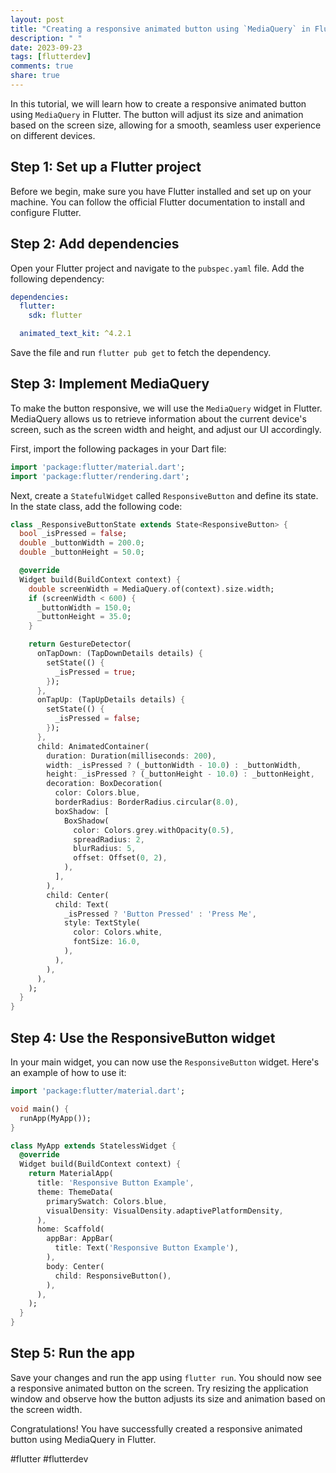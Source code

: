 ```yaml
---
layout: post
title: "Creating a responsive animated button using `MediaQuery` in Flutter"
description: " "
date: 2023-09-23
tags: [flutterdev]
comments: true
share: true
---
```


In this tutorial, we will learn how to create a responsive animated button using `MediaQuery` in Flutter. The button will adjust its size and animation based on the screen size, allowing for a smooth, seamless user experience on different devices.

## Step 1: Set up a Flutter project

Before we begin, make sure you have Flutter installed and set up on your machine. You can follow the official Flutter documentation to install and configure Flutter.

## Step 2: Add dependencies

Open your Flutter project and navigate to the `pubspec.yaml` file. Add the following dependency:

```yaml
dependencies:
  flutter:
    sdk: flutter

  animated_text_kit: ^4.2.1
```

Save the file and run `flutter pub get` to fetch the dependency.

## Step 3: Implement MediaQuery

To make the button responsive, we will use the `MediaQuery` widget in Flutter. MediaQuery allows us to retrieve information about the current device's screen, such as the screen width and height, and adjust our UI accordingly.

First, import the following packages in your Dart file:

```dart
import 'package:flutter/material.dart';
import 'package:flutter/rendering.dart';
```

Next, create a `StatefulWidget` called `ResponsiveButton` and define its state. In the state class, add the following code:

```dart
class _ResponsiveButtonState extends State<ResponsiveButton> {
  bool _isPressed = false;
  double _buttonWidth = 200.0;
  double _buttonHeight = 50.0;

  @override
  Widget build(BuildContext context) {
    double screenWidth = MediaQuery.of(context).size.width;
    if (screenWidth < 600) {
      _buttonWidth = 150.0;
      _buttonHeight = 35.0;
    }

    return GestureDetector(
      onTapDown: (TapDownDetails details) {
        setState(() {
          _isPressed = true;
        });
      },
      onTapUp: (TapUpDetails details) {
        setState(() {
          _isPressed = false;
        });
      },
      child: AnimatedContainer(
        duration: Duration(milliseconds: 200),
        width: _isPressed ? (_buttonWidth - 10.0) : _buttonWidth,
        height: _isPressed ? (_buttonHeight - 10.0) : _buttonHeight,
        decoration: BoxDecoration(
          color: Colors.blue,
          borderRadius: BorderRadius.circular(8.0),
          boxShadow: [
            BoxShadow(
              color: Colors.grey.withOpacity(0.5),
              spreadRadius: 2,
              blurRadius: 5,
              offset: Offset(0, 2),
            ),
          ],
        ),
        child: Center(
          child: Text(
            _isPressed ? 'Button Pressed' : 'Press Me',
            style: TextStyle(
              color: Colors.white,
              fontSize: 16.0,
            ),
          ),
        ),
      ),
    );
  }
}
```

## Step 4: Use the ResponsiveButton widget

In your main widget, you can now use the `ResponsiveButton` widget. Here's an example of how to use it:

```dart
import 'package:flutter/material.dart';

void main() {
  runApp(MyApp());
}

class MyApp extends StatelessWidget {
  @override
  Widget build(BuildContext context) {
    return MaterialApp(
      title: 'Responsive Button Example',
      theme: ThemeData(
        primarySwatch: Colors.blue,
        visualDensity: VisualDensity.adaptivePlatformDensity,
      ),
      home: Scaffold(
        appBar: AppBar(
          title: Text('Responsive Button Example'),
        ),
        body: Center(
          child: ResponsiveButton(),
        ),
      ),
    );
  }
}
```

## Step 5: Run the app

Save your changes and run the app using `flutter run`. You should now see a responsive animated button on the screen. Try resizing the application window and observe how the button adjusts its size and animation based on the screen width.

Congratulations! You have successfully created a responsive animated button using MediaQuery in Flutter.

#flutter #flutterdev